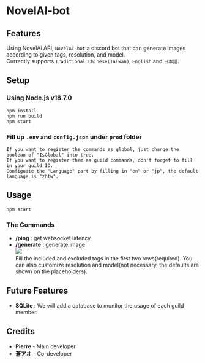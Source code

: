 # NovelAI-bot

## Features
Using NovelAi API, `NovelAI-bot` a discord bot that can generate images according to given tags, resolution, and model.\
Currently supports `Traditional Chinese(Taiwan)`, `English` and `日本語`.
## Setup
### Using Node.js v18.7.0
```
npm install
npm run build
npm start
```
### Fill up `.env` and `config.json` under `prod` folder
```
If you want to register the commands as global, just change the boolean of "IsGlobal" into true.
If you want to register them as guild commands, don't forget to fill in your guild ID.
Configuate the "Language" part by filling in "en" or "jp", the default language is "zhtw".
```
## Usage
```
npm start
```
### The Commands
- **/ping** : get websocket latency
- **/generate** : generate image\
<img src='https://media.discordapp.net/attachments/1029763983978278993/1031576804483420170/unknown.png'>\
Fill the included and excluded tags in the first two rows(required). You can also customize resolution and model(not necessary, the defaults are shown on the placeholders).

## Future Features
- **SQLite** : We will add a database to monitor the usage of each guild member.

## Credits
- **Pierre** - Main developer
- **蒼アオ** - Co-developer